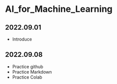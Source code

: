 # AI_for_Machine_Learning

## 2022.09.01
  - Introduce

## 2022.09.08
  - Practice github
  - Practice Markdown
  - Practice Colab
